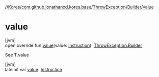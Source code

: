 //[Kores](../../../../index.md)/[com.github.jonathanxd.kores.base](../../index.md)/[ThrowException](../index.md)/[Builder](index.md)/[value](value.md)

# value

[jvm]\
open override fun [value](value.md)(value: [Instruction](../../../com.github.jonathanxd.kores/-instruction/index.md)): [ThrowException.Builder](index.md)

See T.value

[jvm]\
lateinit var [value](value.md): [Instruction](../../../com.github.jonathanxd.kores/-instruction/index.md)
